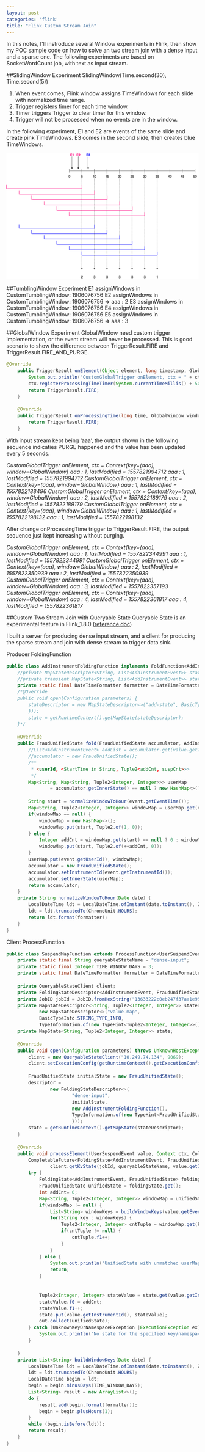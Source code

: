 ```yaml
---
layout: post
categories: 'flink'
title: "Flink Custom Stream Join"
---
```


In this notes, I'll instroduce several Window experiments in Flink, then show my POC sample code on how to solve an two stream join with a dense input and a sparse one.
The following experiments are based on SocketWordCount job, with text as input stream.

##SlidingWindow Experiment
SlidingWindow(Time.second(30), Time.second(5))
1. When event comes, Flink window assigns TimeWindows for each slide with normalized time range.
2. Trigger registers timer for each time window.
3. Timer triggers Trigger to clear timer for this window.
4. Trigger will not be processed when no events are in the window.

In the following experiment, E1 and E2 are events of the same slide and create pink TimeWindows. E3 comes in the second slide, then creates blue TimeWindows.

![avatar](../img/FlinkSlidingWindow.png)


##TumblingWindow Experiment
E1 
assignWindows in CustomTumblingWindow: 1906076756
E2
assignWindows in CustomTumblingWindow: 1906076756
 => aaa : 2
E3
assignWindows in CustomTumblingWindow: 1906076756
E4
assignWindows in CustomTumblingWindow: 1906076756
E5
assignWindows in CustomTumblingWindow: 1906076756
 => aaa : 3


##GlobalWindow Experiment
GlobalWindow need custom trigger implementation, or the event stream will never be processed.
This is good scenario to show the difference between TriggerResult.FIRE and TriggerResult.FIRE_AND_PURGE.
```java
@Override
    public TriggerResult onElement(Object element, long timestamp, GlobalWindow window, TriggerContext ctx) throws Exception {
        System.out.println("CustomGlobalTrigger onElement, ctx = " + ctx);
        ctx.registerProcessingTimeTimer(System.currentTimeMillis() + 5000);
        return TriggerResult.FIRE;
    }

    @Override
    public TriggerResult onProcessingTime(long time, GlobalWindow window, TriggerContext ctx) throws Exception {
        return TriggerResult.FIRE;
    }
```
With input stream kept being ‘aaa’, the output shown in the following sequence indicaties PURGE happened and the value has been updated every 5 seconds.

*CustomGlobalTrigger onElement, ctx = Context{key=(aaa), window=GlobalWindow}*
*aaa : 1, lastModified = 1557821994712*
*aaa : 1, lastModified = 1557821994712*
*CustomGlobalTrigger onElement, ctx = Context{key=(aaa), window=GlobalWindow}*
*aaa : 1, lastModified = 1557822188496*
*CustomGlobalTrigger onElement, ctx = Context{key=(aaa), window=GlobalWindow}*
*aaa : 2, lastModified = 1557822189179*
*aaa : 2, lastModified = 1557822189179*
*CustomGlobalTrigger onElement, ctx = Context{key=(aaa), window=GlobalWindow}*
*aaa : 1, lastModified = 1557822198132*
*aaa : 1, lastModified = 1557822198132* 

After change onProcessingTime trigger to TriggerResult.FIRE, the output sequence just kept increasing without purging.

*CustomGlobalTrigger onElement, ctx = Context{key=(aaa), window=GlobalWindow}
aaa : 1, lastModified = 1557822344991
aaa : 1, lastModified = 1557822344991
CustomGlobalTrigger onElement, ctx = Context{key=(aaa), window=GlobalWindow}
aaa : 2, lastModified = 1557822350939
aaa : 2, lastModified = 1557822350939
CustomGlobalTrigger onElement, ctx = Context{key=(aaa), window=GlobalWindow}
aaa : 3, lastModified = 1557822357193
CustomGlobalTrigger onElement, ctx = Context{key=(aaa), window=GlobalWindow}
aaa : 4, lastModified = 1557822361817
aaa : 4, lastModified = 1557822361817*

##Custom Two Stream Join with Queryable State
Queryable State is an experimental feature in Flink_1.8.0 ([reference doc](https://ci.apache.org/projects/flink/flink-docs-stable/dev/stream/state/queryable_state.html))

I built a server for producing dense input stream, and a client for producing the sparse stream and join with dense stream to trigger data sink.

Producer FoldingFunction
```java
public class AddInstrumentFoldingFunction implements FoldFunction<AddInstrumentEvent, FraudUnifiedState> {
    //private MapStateDescriptor<String, List<AddInstrumentEvent>> stateDescriptor;
    //private transient MapState<String, List<AddInstrumentEvent>> state;
    private static final DateTimeFormatter formatter = DateTimeFormatter.ofPattern("yyyy-MM-dd hh:mm:ss");
    /*@Override
    public void open(Configuration parameters) {
        stateDescriptor = new MapStateDescriptor<>("add-state", BasicTypeInfo.STRING_TYPE_INFO, TypeInformation.of(new TypeHint<List<AddInstrumentEvent>>() {
        }));
        state = getRuntimeContext().getMapState(stateDescriptor);
    }*/

    @Override
    public FraudUnifiedState fold(FraudUnifiedState accumulator, AddInstrumentEvent event) throws Exception {
        //List<AddInstrumentEvent> addList = accumulator.get(value.getInstrumentId());
        //accumulator = new FraudUnifiedState();
        /**
         * <userId, <StartTime in String, Tuple2<addCnt, suspCnt>>>
         */
        Map<String, Map<String, Tuple2<Integer, Integer>>> userMap
                = accumulator.getInnerState() == null ? new HashMap<>() : accumulator.getInnerState();

        String start = normalizeWindowToHour(event.getEventTime());
        Map<String, Tuple2<Integer, Integer>> windowMap = userMap.get(event.getUserId());
        if(windowMap == null) {
            windowMap = new HashMap<>();
            windowMap.put(start, Tuple2.of(1, 0));
        } else {
            Integer addCnt = windowMap.get(start) == null ? 0 : windowMap.get(start).f0;
            windowMap.put(start, Tuple2.of(++addCnt, 0));
        }
        userMap.put(event.getUserId(), windowMap);
        accumulator = new FraudUnifiedState();
        accumulator.setInstrumentId(event.getInstrumentId());
        accumulator.setInnerState(userMap);
        return accumulator;
    }
    private String normalizeWindowToHour(Date date) {
        LocalDateTime ldt = LocalDateTime.ofInstant(date.toInstant(), ZoneId.of("America/Los_Angeles"));
        ldt = ldt.truncatedTo(ChronoUnit.HOURS);
        return ldt.format(formatter);
    }
}
```

Client ProcessFunction
```java
public class SuspendMapFunction extends ProcessFunction<UserSuspendEvent, FraudUnifiedState> {
    private static final String queryableStateName = "dense-input";
    private static final Integer TIME_WINDOW_DAYS = 3;
    private static final DateTimeFormatter formatter = DateTimeFormatter.ofPattern("yyyy-MM-dd hh:mm:ss");

    private QueryableStateClient client;
    private FoldingStateDescriptor<AddInstrumentEvent, FraudUnifiedState> descriptor;
    private JobID jobId = JobID.fromHexString("13633222c0eb247f37aa1e95c3a8d896");
    private MapStateDescriptor<String, Tuple2<Integer, Integer>> stateDescriptor =
            new MapStateDescriptor<>("value-map",
            BasicTypeInfo.STRING_TYPE_INFO,
            TypeInformation.of(new TypeHint<Tuple2<Integer, Integer>>(){}));
    private MapState<String, Tuple2<Integer, Integer>> state;

    @Override
    public void open(Configuration parameters) throws UnknownHostException {
        client = new QueryableStateClient("10.249.74.134", 9069);
        client.setExecutionConfig(getRuntimeContext().getExecutionConfig().enableClosureCleaner());

        FraudUnifiedState initialState = new FraudUnifiedState();
        descriptor =
                new FoldingStateDescriptor<>(
                        "dense-input",
                        initialState,
                        new AddInstrumentFoldingFunction(),
                        TypeInformation.of(new TypeHint<FraudUnifiedState>() {
                        }));
        state = getRuntimeContext().getMapState(stateDescriptor);
    }

    @Override
    public void processElement(UserSuspendEvent value, Context ctx, Collector<FraudUnifiedState> out) throws Exception {
        CompletableFuture<FoldingState<AddInstrumentEvent, FraudUnifiedState>> resultFuture =
                client.getKvState(jobId, queryableStateName, value.getInstrumentId(), BasicTypeInfo.STRING_TYPE_INFO, descriptor);
        try {
            FoldingState<AddInstrumentEvent, FraudUnifiedState> foldingState = resultFuture.get();
            FraudUnifiedState unifiedState = foldingState.get();
            int addCnt= 0;
            Map<String, Tuple2<Integer, Integer>> windowMap = unifiedState.getInnerState().get(value.getUserId());
            if(windowMap != null) {
                List<String> windowKeys = buildWindowKeys(value.getEventTime());
                for(String key : windowKeys) {
                    Tuple2<Integer, Integer> cntTuple = windowMap.get(key);
                    if(cntTuple != null) {
                        cntTuple.f1++;
                    }
                }
            } else {
                System.out.println("UnifiedState with unmatched userMap, query result: " + unifiedState.toString() + ", \n\tUserSuspendEvent: " + value.toString());
                return;
            }


            Tuple2<Integer, Integer> stateValue = state.get(value.getInstrumentId()) == null ? new Tuple2<>(0, 0) : state.get(value.getInstrumentId());
            stateValue.f0 = addCnt;
            stateValue.f1++;
            state.put(value.getInstrumentId(), stateValue);
            out.collect(unifiedState);
        } catch (UnknownKeyOrNamespaceException |ExecutionException ex) {
            System.out.println("No state for the specified key/namespace: " + value.toString());
        }

    }
    private List<String> buildWindowKeys(Date date) {
        LocalDateTime ldt = LocalDateTime.ofInstant(date.toInstant(), ZoneId.of("America/Los_Angeles"));
        ldt = ldt.truncatedTo(ChronoUnit.HOURS);
        LocalDateTime begin = ldt;
        begin = begin.minusDays(TIME_WINDOW_DAYS);
        List<String> result = new ArrayList<>();
        do {
            result.add(begin.format(formatter));
            begin = begin.plusHours(1);
        }
        while (begin.isBefore(ldt));
        return result;
    }
}
```